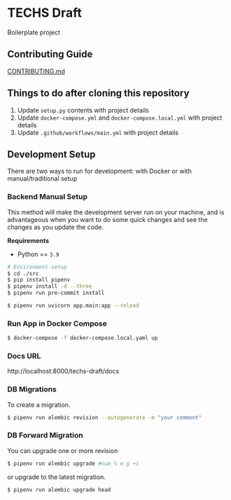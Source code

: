 # TECHS Draft

Boilerplate project


## Contributing Guide

[CONTRIBUTING.md](CONTRIBUTING.md)


## Things to do after cloning this repository

1. Update `setup.py` contents with project details
2. Update `docker-compose.yml` and `docker-compose.local.yml` with project details
3. Update `.github/workflows/main.yml` with project details


## Development Setup

There are two ways to run for development: with Docker or with manual/traditional setup


### Backend Manual Setup

This method will make the development server run on your machine, and is advantageous when you want to do some quick changes and see the changes as you update the code.

**Requirements**
- Python == `3.9`

``` bash
# Environment setup
$ cd ./src
$ pip install pipenv
$ pipenv install -d --three
$ pipenv run pre-commit install

$ pipenv run uvicorn app.main:app --reload
```

### Run App in Docker Compose

```bash
$ docker-compose -f docker-compose.local.yaml up
```

### Docs URL

http://localhost:8000/techs-draft/docs

### DB Migrations

To create a migration.

``` bash
$ pipenv run alembic revision --autogenerate -m "your comment"
```

### DB Forward Migration
You can upgrade one or more revision
``` bash
$ pipenv run alembic upgrade #num % e.g +1
```
or upgrade to the latest migration.
``` bash
$ pipenv run alembic upgrade head
```
